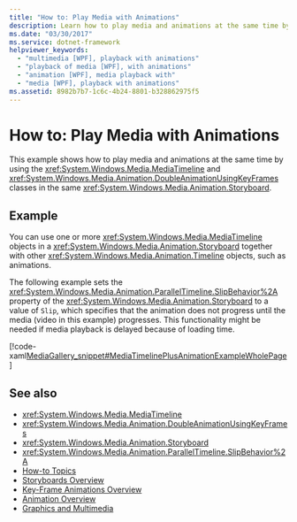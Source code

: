 ```yaml
---
title: "How to: Play Media with Animations"
description: Learn how to play media and animations at the same time by using the MediaTimeline and DoubleAnimationUsingKeyFrames classes in the same Storyboard.
ms.date: "03/30/2017"
ms.service: dotnet-framework
helpviewer_keywords:
  - "multimedia [WPF], playback with animations"
  - "playback of media [WPF], with animations"
  - "animation [WPF], media playback with"
  - "media [WPF], playback with animations"
ms.assetid: 8982b7b7-1c6c-4b24-8801-b328862975f5
---
```

# How to: Play Media with Animations

This example shows how to play media and animations at the same time by using the <xref:System.Windows.Media.MediaTimeline> and <xref:System.Windows.Media.Animation.DoubleAnimationUsingKeyFrames> classes in the same <xref:System.Windows.Media.Animation.Storyboard>.

## Example

You can use one or more <xref:System.Windows.Media.MediaTimeline> objects in a <xref:System.Windows.Media.Animation.Storyboard> together with other <xref:System.Windows.Media.Animation.Timeline> objects, such as animations.

The following example sets the <xref:System.Windows.Media.Animation.ParallelTimeline.SlipBehavior%2A> property of the <xref:System.Windows.Media.Animation.Storyboard> to a value of `Slip`, which specifies that the animation does not progress until the media (video in this example) progresses. This functionality might be needed if media playback is delayed because of loading time.

[!code-xaml[MediaGallery_snippet#MediaTimelinePlusAnimationExampleWholePage](~/samples/snippets/csharp/VS_Snippets_Wpf/MediaGallery_snippet/CSharp/MediaTimelinePlusAnimationExample.xaml#mediatimelineplusanimationexamplewholepage)]

## See also

- <xref:System.Windows.Media.MediaTimeline>
- <xref:System.Windows.Media.Animation.DoubleAnimationUsingKeyFrames>
- <xref:System.Windows.Media.Animation.Storyboard>
- <xref:System.Windows.Media.Animation.ParallelTimeline.SlipBehavior%2A>
- [How-to Topics](audio-and-video-how-to-topics.md)
- [Storyboards Overview](storyboards-overview.md)
- [Key-Frame Animations Overview](key-frame-animations-overview.md)
- [Animation Overview](animation-overview.md)
- [Graphics and Multimedia](index.md)
